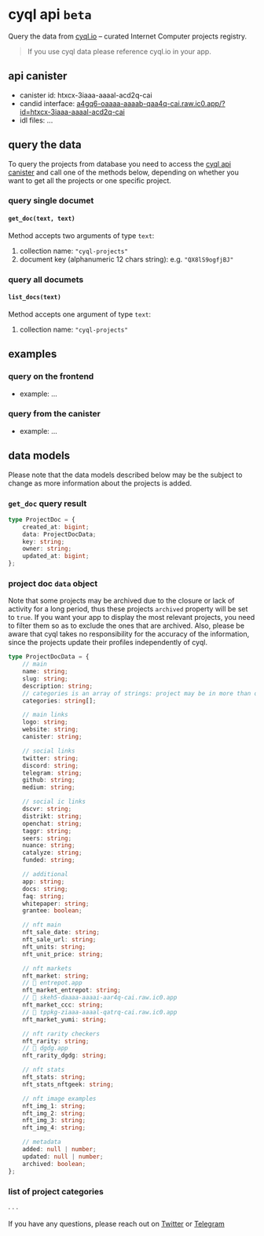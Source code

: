 # cyql api `beta`

Query the data from [cyql.io](https://n7ib3-4qaaa-aaaai-qagnq-cai.raw.ic0.app/) – curated Internet Computer projects registry.

> If you use cyql data please reference cyql.io in your app.

## api canister

- canister id: htxcx-3iaaa-aaaal-acd2q-cai
- candid interface: [a4gq6-oaaaa-aaaab-qaa4q-cai.raw.ic0.app/?id=htxcx-3iaaa-aaaal-acd2q-cai](https://a4gq6-oaaaa-aaaab-qaa4q-cai.raw.ic0.app/?id=htxcx-3iaaa-aaaal-acd2q-cai)
- idl files: ...

## query the data

To query the projects from database you need to access the [cyql api canister](https://a4gq6-oaaaa-aaaab-qaa4q-cai.raw.ic0.app/?id=htxcx-3iaaa-aaaal-acd2q-cai) and call one of the methods below, depending on whether you want to get all the projects or one specific project.

### query single documet

#### `get_doc(text, text)`

Method accepts two arguments of type `text`:

1. collection name: `"cyql-projects"`
2. document key (alphanumeric 12 chars string): e.g. `"QX8lS9ogfjBJ"`

### query all documets

#### `list_docs(text)`

Method accepts one argument of type `text`:

1. collection name: `"cyql-projects"`

## examples

### query on the frontend

- example: ...

### query from the canister

- example: ...

## data models

Please note that the data models described below may be the subject to change as more information about the projects is added.

### `get_doc` query result

```typescript
type ProjectDoc = {
	created_at: bigint;
	data: ProjectDocData;
	key: string;
	owner: string;
	updated_at: bigint;
};
```

### project doc `data` object

Note that some projects may be archived due to the closure or lack of activity for a long period, thus these projects `archived` property will be set to `true`. If you want your app to display the most relevant projects, you need to filter them so as to exclude the ones that are archived. Also, please be aware that cyql takes no responsibility for the accuracy of the information, since the projects update their profiles independently of cyql.

```typescript
type ProjectDocData = {
	// main
	name: string;
	slug: string;
	description: string;
	// categories is an array of strings: project may be in more than one category
	categories: string[];

	// main links
	logo: string;
	website: string;
	canister: string;

	// social links
	twitter: string;
	discord: string;
	telegram: string;
	github: string;
	medium: string;

	// social ic links
	dscvr: string;
	distrikt: string;
	openchat: string;
	taggr: string;
	seers: string;
	nuance: string;
	catalyze: string;
	funded: string;

	// additional
	app: string;
	docs: string;
	faq: string;
	whitepaper: string;
	grantee: boolean;

	// nft main
	nft_sale_date: string;
	nft_sale_url: string;
	nft_units: string;
	nft_unit_price: string;

	// nft markets
	nft_market: string;
	// 🔗 entrepot.app
	nft_market_entrepot: string;
	// 🔗 skeh5-daaaa-aaaai-aar4q-cai.raw.ic0.app
	nft_market_ccc: string;
	// 🔗 tppkg-ziaaa-aaaal-qatrq-cai.raw.ic0.app
	nft_market_yumi: string;

	// nft rarity checkers
	nft_rarity: string;
	// 🔗 dgdg.app
	nft_rarity_dgdg: string;

	// nft stats
	nft_stats: string;
	nft_stats_nftgeek: string;

	// nft image examples
	nft_img_1: string;
	nft_img_2: string;
	nft_img_3: string;
	nft_img_4: string;

	// metadata
	added: null | number;
	updated: null | number;
	archived: boolean;
};
```

### list of project categories

· · ·

If you have any questions, please reach out on [Twitter](https://twitter.com/cyqlio) or [Telegram](https://t.me/tomkoom)
